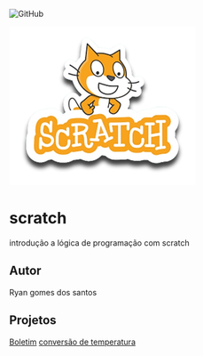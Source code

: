 ![GitHub](https://img.shields.io/github/license/ryangsantos/scratch?style=fla-square)

![sracth](https://github.com/ryangsantos/scratch/blob/main/assets/icones/scratch.png)

# scratch
introdução a lógica de programação com scratch
## Autor
Ryan gomes dos santos
## Projetos 
[Boletim](https://scratch.mit.edu/projects/881967590/)
[conversão de temperatura](https://scratch.mit.edu/projects/882615973/)
